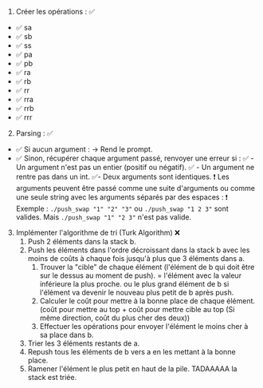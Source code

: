 1. Créer les opérations : ✅
- ✅ sa
- ✅ sb
- ✅ ss
- ✅ pa
- ✅ pb
- ✅ ra
- ✅ rb
- ✅ rr
- ✅ rra
- ✅ rrb
- ✅ rrr

2. Parsing : ✅
- ✅ Si aucun argument : -> Rend le prompt.
- ✅ Sinon, récupérer chaque argument passé, renvoyer une erreur si :
	✅ - Un argument n'est pas un entier (positif ou négatif).
	✅ - Un argument ne rentre pas dans un int.
	✅- Deux arguments sont identiques.
❗	Les arguments peuvent être passé comme une suite d'arguments ou comme une seule string avec les arguments séparés par des espaces :
❗		Exemple : `./push_swap "1" "2" "3"` ou `./push_swap "1 2 3"` sont valides. Mais `./push_swap "1" "2 3"` n'est pas valide.

3. Implémenter l'algorithme de tri (Turk Algorithm) ❌
	1. Push 2 éléments dans la stack b.
	2. Push les éléments dans l'ordre décroissant dans la stack b avec les moins de coûts à chaque fois jusqu'à plus que 3 éléments dans a.
		1. Trouver la "cible" de chaque élément (l'élément de b qui doit être sur le dessus au moment de push).
			= l'élément avec la valeur inférieure la plus proche.
			ou le plus grand élément de b si l'élément va devenir le nouveau plus petit de b après push.
		1. Calculer le coût pour mettre à la bonne place de chaque élément.
		(coût pour mettre au top + coût pour mettre cible au top (Si même direction, coût du plus cher des deux))
		2. Effectuer les opérations pour envoyer l'élément le moins cher à sa place dans b.
	3. Trier les 3 éléments restants de a.
	4. Repush tous les éléments de b vers a en les mettant à la bonne place.
	5. Ramener l'élément le plus petit en haut de la pile. TADAAAAA la stack est triée.
